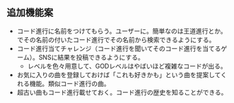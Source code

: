 #

## 追加機能案

- コード進行に名前をつけてもらう。ユーザーに。簡単なのは王道進行とか。でその名前の付いたコード進行でその名前から検索できるようにする。
- コード進行当てチャレンジ（コード進行を聞いてそのコード進行を当てるゲーム）。SNSに結果を投稿できるようにする。
  - レベルを色々用意して、GODレベルはやばいほど複雑なコードが出る。
- お気に入りの曲を登録しておけば「これも好きかも」という曲を提案してくれる機能。類似コード進行の曲。
- 超古い曲もコード進行載せておく。コード進行の歴史を知ることができる。
